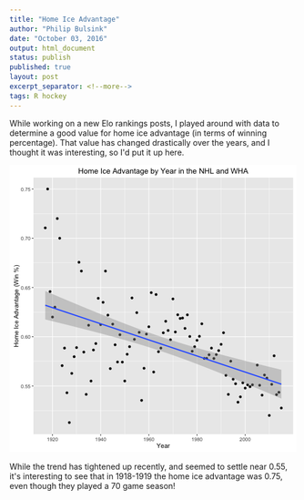 ```yaml
---
title: "Home Ice Advantage"
author: "Philip Bulsink"
date: "October 03, 2016"
output: html_document
status: publish
published: true
layout: post
excerpt_separator: <!--more-->
tags: R hockey
---
```

 
While working on a new Elo rankings posts, I played around with data to determine a good value for home ice advantage (in terms of winning percentage). That value has changed drastically over the years, and I thought it was interesting, so I'd put it up here. 
 
![plot of chunk home_ice_advantage](/images/home_ice_advantage-1.png)
 
While the trend has tightened up recently, and seemed to settle near 0.55, it's interesting to see that in 1918-1919 the home ice advantage was 0.75, even though they played a 70 game season!

